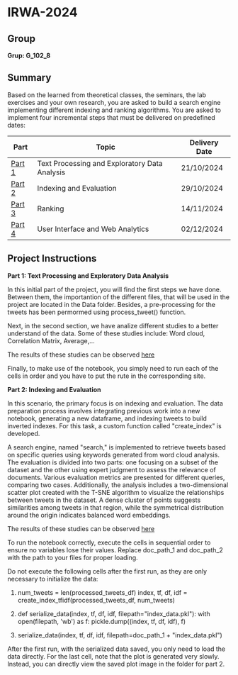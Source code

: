 # IRWA-2024

## Group
**Grup: G_102_8**

## Summary
 Based on the learned from theoretical classes, the seminars, the lab exercises and your own
 research, you are asked to build a search engine implementing different indexing and ranking
 algorithms.
 You are asked to implement four incremental steps that must be delivered on predefined dates:
 <table>
  <thead>
    <tr>
      <th>Part</th>
      <th>Topic</th>
      <th>Delivery Date</th>
    </tr>
  </thead>
  <tbody>
    <tr>
      <td><a href="./part 1">Part 1</a></td>
      <td>Text Processing and Exploratory Data Analysis</td>
      <td>21/10/2024</td>
    </tr>
    <tr>
      <td><a href="./Part 2. Indexing and Evaluation">Part 2</a></td>
      <td>Indexing and Evaluation</td>
      <td>29/10/2024</td>
    </tr>
    <tr>
      <td><a href="#">Part 3</a></td>
      <td>Ranking</td>
      <td>14/11/2024</td>
    </tr>
    <tr>
      <td><a href="#">Part 4</a></td>
      <td>User Interface and Web Analytics</td>
      <td>02/12/2024</td>
    </tr>
  </tbody>
</table>

## Project Instructions
**Part 1: Text Processing and Exploratory Data Analysis**

In this initial part of the project, you will find the first steps we have done.  Between them, the importantion of the different files, that will be used in the project are located in the Data folder. Besides, a pre-processing for the tweets has been permormed using process_tweet() function. 

Next, in the second section, we have analize different studies to a better understand of the data. Some of these studies include: Word cloud, Correlation Matrix, Average,... 

The results of these studies can be observed [here](./part%201/IRWA-2024-u186663-u172936-u186652-part-1.pdf)

Finally, to make use of the notebook, you simply need to run each of the cells in order and you have to put the rute in the corresponding site.

**Part 2: Indexing and Evaluation**

In this scenario, the primary focus is on indexing and evaluation. The data preparation process involves integrating previous work into a new notebook, generating a new dataframe, and indexing tweets to build inverted indexes. For this task, a custom function called "create_index" is developed.

A search engine, named "search," is implemented to retrieve tweets based on specific queries using keywords generated from word cloud analysis. The evaluation is divided into two parts: one focusing on a subset of the dataset and the other using expert judgment to assess the relevance of documents. Various evaluation metrics are presented for different queries, comparing two cases. Additionally, the analysis includes a two-dimensional scatter plot created with the T-SNE algorithm to visualize the relationships between tweets in the dataset. A dense cluster of points suggests similarities among tweets in that region, while the symmetrical distribution around the origin indicates balanced word embeddings.

The results of these studies can be observed [here](./Part%202.%20Indexing%20and%20Evaluation/Data/IRWA-2024-u186663-u172936-u186652-part-2.pdf)


To run the notebook correctly, execute the cells in sequential order to ensure no variables lose their values. Replace doc_path_1 and doc_path_2 with the path to your files for proper loading.

Do not execute the following cells after the first run, as they are only necessary to initialize the data:

1. num_tweets = len(processed_tweets_df)
index, tf, df, idf = create_index_tfidf(processed_tweets_df, num_tweets)

2. def serialize_data(index, tf, df, idf, filepath="index_data.pkl"):
    with open(filepath, 'wb') as f:
        pickle.dump((index, tf, df, idf), f)

3. serialize_data(index, tf, df, idf, filepath=doc_path_1 + "index_data.pkl")

After the first run, with the serialized data saved, you only need to load the data directly. For the last cell, note that the plot is generated very slowly. Instead, you can directly view the saved plot image in the folder for part 2.

